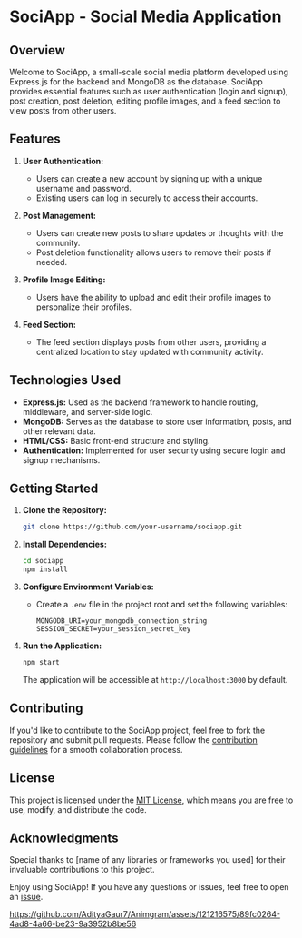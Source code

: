 # SociApp - Social Media Application

## Overview

Welcome to SociApp, a small-scale social media platform developed using Express.js for the backend and MongoDB as the database. SociApp provides essential features such as user authentication (login and signup), post creation, post deletion, editing profile images, and a feed section to view posts from other users.

## Features

1. **User Authentication:**
   - Users can create a new account by signing up with a unique username and password.
   - Existing users can log in securely to access their accounts.

2. **Post Management:**
   - Users can create new posts to share updates or thoughts with the community.
   - Post deletion functionality allows users to remove their posts if needed.

3. **Profile Image Editing:**
   - Users have the ability to upload and edit their profile images to personalize their profiles.

4. **Feed Section:**
   - The feed section displays posts from other users, providing a centralized location to stay updated with community activity.

## Technologies Used

- **Express.js:** Used as the backend framework to handle routing, middleware, and server-side logic.
- **MongoDB:** Serves as the database to store user information, posts, and other relevant data.
- **HTML/CSS:** Basic front-end structure and styling.
- **Authentication:** Implemented for user security using secure login and signup mechanisms.

## Getting Started

1. **Clone the Repository:**
   ```bash
   git clone https://github.com/your-username/sociapp.git
   ```

2. **Install Dependencies:**
   ```bash
   cd sociapp
   npm install
   ```

3. **Configure Environment Variables:**
   - Create a `.env` file in the project root and set the following variables:
     ```
     MONGODB_URI=your_mongodb_connection_string
     SESSION_SECRET=your_session_secret_key
     ```

4. **Run the Application:**
   ```bash
   npm start
   ```
   The application will be accessible at `http://localhost:3000` by default.

## Contributing

If you'd like to contribute to the SociApp project, feel free to fork the repository and submit pull requests. Please follow the [contribution guidelines](CONTRIBUTING.md) for a smooth collaboration process.

## License

This project is licensed under the [MIT License](LICENSE), which means you are free to use, modify, and distribute the code.

## Acknowledgments

Special thanks to [name of any libraries or frameworks you used] for their invaluable contributions to this project.

Enjoy using SociApp! If you have any questions or issues, feel free to open an [issue](https://github.com/your-username/sociapp/issues).

https://github.com/AdityaGaur7/Animgram/assets/121216575/89fc0264-4ad8-4a66-be23-9a3952b8be56

